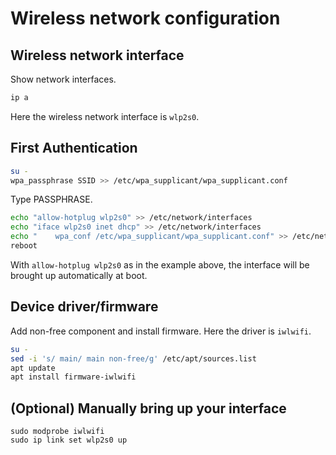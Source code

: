 # Wireless network configuration

## Wireless network interface
Show network interfaces.
```sh
ip a
```
Here the wireless network interface is `wlp2s0`.

## First Authentication
```sh
su -
wpa_passphrase SSID >> /etc/wpa_supplicant/wpa_supplicant.conf
```
Type PASSPHRASE.
```sh
echo "allow-hotplug wlp2s0" >> /etc/network/interfaces
echo "iface wlp2s0 inet dhcp" >> /etc/network/interfaces
echo "    wpa_conf /etc/wpa_supplicant/wpa_supplicant.conf" >> /etc/network/interfaces
reboot
```
With `allow-hotplug wlp2s0` as in the example above, the interface will be brought up automatically at boot.

## Device driver/firmware
Add non-free component and install firmware.
Here the driver is `iwlwifi`.

```sh
su -
sed -i 's/ main/ main non-free/g' /etc/apt/sources.list
apt update
apt install firmware-iwlwifi
```

## (Optional) Manually bring up your interface
```
sudo modprobe iwlwifi
sudo ip link set wlp2s0 up
```